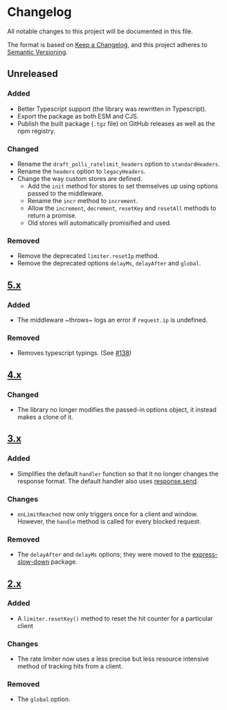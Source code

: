 # Changelog

All notable changes to this project will be documented in this file.

The format is based on [Keep a Changelog](https://keepachangelog.com/en/1.0.0/),
and this project adheres to
[Semantic Versioning](https://semver.org/spec/v2.0.0.html).

## Unreleased

### Added

- Better Typescript support (the library was rewritten in Typescript).
- Export the package as both ESM and CJS.
- Publish the built package (`.tgz` file) on GitHub releases as well as the npm
  registry.

### Changed

- Rename the `draft_polli_ratelimit_headers` option to `standardHeaders`.
- Rename the `headers` option to `legacyHeaders`.
- Change the way custom stores are defined.
  - Add the `init` method for stores to set themselves up using options passed
    to the middleware.
  - Rename the `incr` method to `increment`.
  - Allow the `increment`, `decrement`, `resetKey` and `resetAll` methods to
    return a promise.
  - Old stores will automatically promisified and used.

### Removed

- Remove the deprecated `limiter.resetIp` method.
- Remove the deprecated options `delayMs`, `delayAfter` and `global`.

## [5.x](https://github.com/nfriedly/express-rate-limit/releases/tag/5.5.1)

### Added

- The middleware ~throws~ logs an error if `request.ip` is undefined.

### Removed

- Removes typescript typings. (See
  [#138](https://github.com/nfriedly/express-rate-limit/issues/138))

## [4.x](https://github.com/nfriedly/express-rate-limit/releases/tag/4.0.4)

### Changed

- The library no longer modifies the passed-in options object, it instead makes
  a clone of it.

## [3.x](https://github.com/nfriedly/express-rate-limit/releases/tag/3.5.2)

### Added

- Simplifies the default `handler` function so that it no longer changes the
  response format. The default handler also uses
  [response.send](https://expressjs.com/en/4x/api.html#response.send).

### Changes

- `onLimitReached` now only triggers once for a client and window. However, the
  `handle` method is called for every blocked request.

### Removed

- The `delayAfter` and `delayMs` options; they were moved to the
  [express-slow-down](https://npmjs.org/package/express-slow-down) package.

## [2.x](https://github.com/nfriedly/express-rate-limit/releases/tag/2.14.2)

### Added

- A `limiter.resetKey()` method to reset the hit counter for a particular client

### Changes

- The rate limiter now uses a less precise but less resource intensive method of
  tracking hits from a client.

### Removed

- The `global` option.
